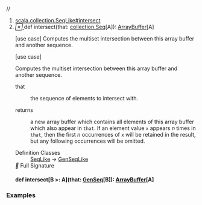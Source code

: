 //
<ol>
<li><a href="https://www.scala-lang.org/api/2.12.3/scala/collection/mutable/ArrayBuffer.html#intersect(that:Seq[A]):scala.collection.mutable.ArrayBuffer[A]">scala.collection.SeqLike#intersect</a></li>
<li name="scala.collection.SeqLike#intersect" visbl="pub" class="indented0 " data-isabs="false" fullcomment="yes" group="Ungrouped"> <a id="intersect(that:Seq[A]):scala.collection.mutable.ArrayBuffer[A]"></a><a id="intersect(collection.Seq[A]):ArrayBuffer[A]"></a> <span class="permalink"> <a href="../../../scala/collection/mutable/ArrayBuffer.html#intersect(that:Seq[A]):scala.collection.mutable.ArrayBuffer[A]" title="Permalink"> <i class="material-icons"></i> </a> </span> <span class="modifier_kind"> <span class="modifier"></span> <span class="kind">def</span> </span> <span class="symbol"> <span class="name">intersect</span><span class="params">(<span name="that">that: <a href="../Seq.html" class="extype" name="scala.collection.Seq">collection.Seq</a>[<span class="extype" name="scala.collection.mutable.ArrayBuffer.A">A</span>]</span>)</span><span class="result">: <a href="" class="extype" name="scala.collection.mutable.ArrayBuffer">ArrayBuffer</a>[<span class="extype" name="scala.collection.mutable.ArrayBuffer.A">A</span>]</span> </span> <p class="shortcomment cmt">[use case] Computes the multiset intersection between this array buffer and another sequence.</p>
 <div class="fullcomment">
  [use case] 
  <div class="comment cmt">
   <p> Computes the multiset intersection between this array buffer and another sequence.</p>
  </div>
  <dl class="paramcmts block">
   <dt class="param">
    that
   </dt>
   <dd class="cmt">
    <p>the sequence of elements to intersect with.</p>
   </dd>
   <dt>
    returns
   </dt>
   <dd class="cmt">
    <p>a new array buffer which contains all elements of this array buffer which also appear in <code>that</code>. If an element value <code>x</code> appears <i>n</i> times in <code>that</code>, then the first <i>n</i> occurrences of <code>x</code> will be retained in the result, but any following occurrences will be omitted.</p>
   </dd>
  </dl>
  <dl class="attributes block"> 
   <dt>
    Definition Classes
   </dt>
   <dd>
    <a href="../SeqLike.html" class="extype" name="scala.collection.SeqLike">SeqLike</a> → 
    <a href="../GenSeqLike.html" class="extype" name="scala.collection.GenSeqLike">GenSeqLike</a>
   </dd>
   <div class="full-signature-block toggleContainer"> 
    <span class="toggle"> <i class="material-icons"></i> Full Signature </span> 
    <div class="hiddenContent full-signature-usecase">
     <h4 id="signature" class="signature"> <span class="modifier_kind"> <span class="modifier"></span> <span class="kind">def</span> </span> <span class="symbol"> <span class="name">intersect</span><span class="tparams">[<span name="B">B &gt;: <span class="extype" name="scala.collection.mutable.ArrayBuffer.A">A</span></span>]</span><span class="params">(<span name="that">that: <a href="../GenSeq.html" class="extype" name="scala.collection.GenSeq">GenSeq</a>[<span class="extype" name="scala.collection.SeqLike.intersect.B">B</span>]</span>)</span><span class="result">: <a href="" class="extype" name="scala.collection.mutable.ArrayBuffer">ArrayBuffer</a>[<span class="extype" name="scala.collection.mutable.ArrayBuffer.A">A</span>]</span> </span> </h4>
    </div> 
   </div>
  </dl>
 </div> </li>
        </ol>


### Examples



